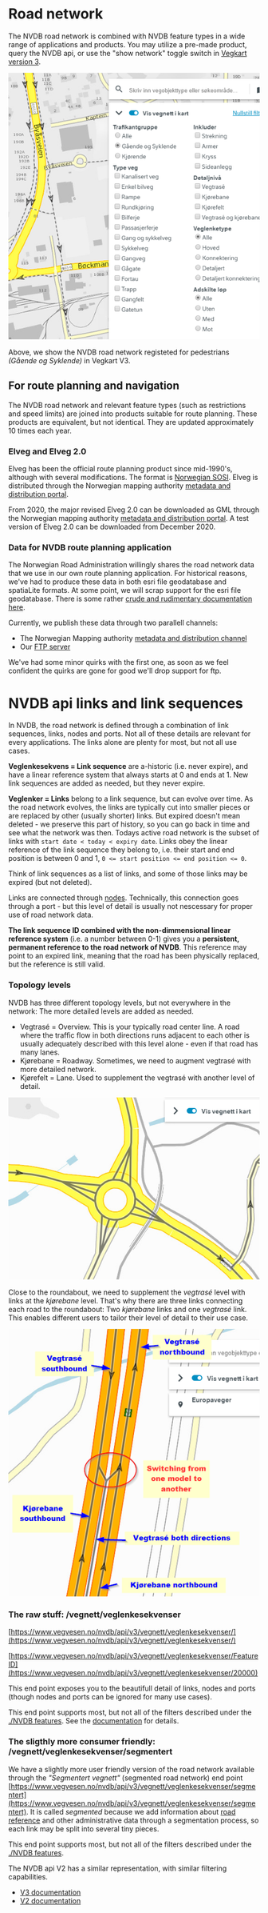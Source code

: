 # Road network  

The NVDB road network is combined with NVDB feature types in a wide range of applications and products. You may utilize a pre-made product, query the NVDB api, or use the "show network" toggle switch in [Vegkart version 3](./vegkart.md). 

![Show road network in Vegkart](./pics/vegnett_vegkart.png)

Above, we show the NVDB road network registeted for pedestrians _(Gående og Syklende)_ in Vegkart V3. 


## For route planning and navigation

The NVDB road network and relevant feature types (such as restrictions and speed limits) are joined into products suitable for route planning. These products are equivalent, but not identical. They are updated approximately 10 times each year. 

### Elveg and Elveg 2.0 

Elveg has been the official route planning product since mid-1990's, although with several modifications. The format is [Norwegian SOSI](https://www.kartverket.no/en/geodataarbeid/SOSI-Standard-in-English/SOSI-Standard-in-English/). Elveg is distributed through the Norwegian mapping authority [metadata and distribution portal](https://kartkatalog.geonorge.no/?text=elveg). 

From 2020, the major revised Elveg 2.0 can be downloaded as GML through the Norwegian mapping authority [metadata and distribution portal](https://kartkatalog.geonorge.no/?text=elveg). A test version of Elveg 2.0 can be downloaded from December 2020. 

### Data for NVDB route planning application

The Norwegian Road Administration willingly shares the road network data that we use in our own route planning application. For historical reasons, we've had to produce these data in both esri file geodatabase and spatiaLite formats. At some point, we will scrap support for the esri file geodatabase. There is some rather [crude and rudimentary documentation here](https://www.vegdata.no/2013/08/08/hvor-finner-jeg-vegnettsdata-til-navigasjon/). 

Currently, we publish these data through two parallell channels: 
  * The Norwegian Mapping authority [metadata and distribution channel](https://kartkatalog.geonorge.no/metadata?text=ruteplan)
  * Our [FTP server](ftp://vegvesen.hostedftp.com/~StatensVegvesen/vegnett/) 

We've had some minor quirks with the first one, as soon as we feel confident the quirks are gone for good we'll drop support for ftp. 

# NVDB api links and link sequences

In NVDB, the road network is defined through a combination of link sequences, links, nodes and ports. Not all of these details are relevant for every applications. The links alone are plenty for most, but not all use cases. 

**Veglenkesekvens = Link sequence** are a-historic (i.e. never expire), and have a linear reference system that always starts at 0 and ends at 1. New link sequences are added as needed, but they never expire. 

**Veglenker = Links** belong to a link sequence, but can evolve over time. As the road network evolves, the links are typically cut into smaller pieces or are  replaced by other (usually shorter) links. But expired doesn't mean deleted - we preserve this part of history, so you can go back in time and see what the network was then. Todays active road network is the subset of links with `start date < today < expiry date`. Links obey the linear reference of the link sequence they belong to, i.e. their start and end position is between 0 and 1, `0 <= start position <= end position <= 0`. 

Think of link sequences as a list of links, and some of those links may be expired (but not deleted). 

Links are connected through [nodes](https://nvdbapilesv3.docs.apiary.io/#reference/0/vegnett-noder/vegnett-noder). Technically, this connection goes through a port - but this level of detail is usually not nescessary for proper use of road network data. 

**The link sequence ID combined with the non-dimmensional linear reference system** (i.e. a number between 0-1) gives you a **persistent, permanent reference to the road network of NVDB**. This reference may point to an expired link, meaning that the road has been physically replaced, but the reference is still valid. 

### Topology levels 

NVDB has three different topology levels, but not everywhere in the network: The more detailed levels are added as needed. 

  * Vegtrasé = Overview. This is your typically road center line. A road where the traffic flow in both directions runs adjacent to each other is usually adequately described with this level alone - even if that road has many lanes.  
  * Kjørebane = Roadway. Sometimes, we need to augment vegtrasé with more detailed network. 
  * Kjørefelt = Lane. Used to supplement the vegtrasé with another level of detail. 

![roundabout network](./pics/vegnett_rundkj.png)

Close to the roundabout, we need to supplement the _vegtrasé_ level with links at the _kjørebane_ level. That's why there are three links connecting each road to the roundabout: Two _kjørebane_ links and one _vegtrasé_ link. This enables different users to tailor their level of detail to their use case. 

![roundabout network](./pics/flippinTopology.png)



### The raw stuff: /vegnett/veglenkesekvenser

[https://www.vegvesen.no/nvdb/api/v3/vegnett/veglenkesekvenser/](https://www.vegvesen.no/nvdb/api/v3/vegnett/veglenkesekvenser/)

[https://www.vegvesen.no/nvdb/api/v3/vegnett/veglenkesekvenser/FeatureID](https://www.vegvesen.no/nvdb/api/v3/vegnett/veglenkesekvenser/20000)

This end point exposes you to the beautifull detail of links, nodes and ports (though nodes and ports can be ignored for many use cases). 

This end point supports most, but not all of the filters described under the [./NVDB features](./konsept3_vegobjekter.md). See the [documentation](https://nvdbapilesv3.docs.apiary.io/#reference/0/vegnett-lenkesekvens/vegnett-veglenkesekvens) for details. 

### The sligthly more consumer friendly: /vegnett/veglenkesekvenser/segmentert

We have a slightly more user friendly version of the road network available through the _"Segmentert vegnett"_ (segmented road network) end point [https://www.vegvesen.no/nvdb/api/v3/vegnett/veglenkesekvenser/segmentert](https://www.vegvesen.no/nvdb/api/v3/vegnett/veglenkesekvenser/segmentert). It is called _segmented_ because we add information about [road reference](./konsept4_roadreference.md) and other administrative data through a segmentation process, so each link may be split into several tiny pieces. 

This end point supports most, but not all of the filters described under the [./NVDB features](./konsept3_vegobjekter.md). 

The NVDB api V2 has a similar representation, with similar filtering capabilities. 

  * [V3 documentation](https://nvdbapilesv3.docs.apiary.io/#reference/0/vegnett-node/segmenter-for-veglenkesekvens) 
  * [V2 documentation](https://api.vegdata.no/endepunkt/vegnett.html)

